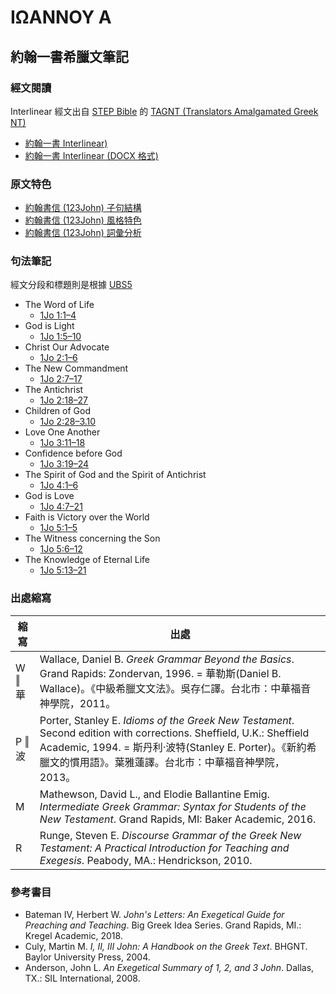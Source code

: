 # ΙΩΑΝΝΟΥ Α

## 約翰一書希臘文筆記

### 經文閱讀
Interlinear 經文出自 [STEP Bible](http://www.stepbible.org/) 的 [TAGNT (Translators Amalgamated Greek NT)](https://github.com/STEPBible/STEPBible-Data)


- [約翰一書 Interlinear)](1John-Interlinear.md)
- [約翰一書 Interlinear (DOCX 格式)](1John.docx)


### 原文特色
- [約翰書信 (123John) 子句結構](123John-Clause.md)
- [約翰書信 (123John) 風格特色](123John-Style.md)
- [約翰書信 (123John) 詞彙分析](123John-Vocabulary.md)

### 句法筆記
經文分段和標題則是根據 [UBS5](https://www.academic-bible.com/en/online-bibles/greek-new-testament-ubs5/read-the-bible-text/bibel/text/lesen/stelle/72/10001/19999/ch/9f95d8cd0fd3aaae4a4dbb2208e8408b/)


- The Word of Life
	- [1Jo 1:1–4](1Jo.1.1–4.md)
- God is Light
	- [1Jo 1:5–10](1Jo.1.5–10.md)
- Christ Our Advocate
	- [1Jo 2:1–6](1Jo.2.1–6.md)
- The New Commandment
	- [1Jo 2:7–17](1Jo.2.7–17.md)
- The Antichrist
	- [1Jo 2:18–27](1Jo.2.18–27.md)
- Children of God
	- [1Jo 2:28–3.10](1Jo.2.28–3.10.md)
- Love One Another
	- [1Jo 3:11–18](1Jo.3.11–18.md)
- Confidence before God
	- [1Jo 3:19–24](1Jo.3.19–24.md)
- The Spirit of God and the Spirit of Antichrist
	- [1Jo 4:1–6](1Jo.4.1–6.md)
- God is Love
	- [1Jo 4:7–21](1Jo.4.7–21.md)
- Faith is Victory over the World
	- [1Jo 5:1–5](1Jo.5.1–5.md)
- The Witness concerning the Son
	- [1Jo 5:6–12](1Jo.5.6–12.md)
- The Knowledge of Eternal Life
	- [1Jo 5:13–21](1Jo.5.13–21.md)



### 出處縮寫
| 縮寫 | 出處 |
| -- | -- |
|W ‖ 華 | Wallace, Daniel B. *Greek Grammar Beyond the Basics*. Grand Rapids: Zondervan, 1996. = 華勒斯(Daniel B. Wallace)。《中級希臘文文法》。吳存仁譯。台北市：中華福音神學院，2011。|
|P ‖ 波 | Porter, Stanley E. *Idioms of the Greek New Testament*. Second edition with corrections. Sheffield, U.K.: Sheffield Academic, 1994. = 斯丹利‧波特(Stanley E. Porter)。《新約希臘文的慣用語》。葉雅蓮譯。台北市：中華福音神學院，2013。|
|M | Mathewson, David L., and Elodie Ballantine Emig. *Intermediate Greek Grammar: Syntax for Students of the New Testament*. Grand Rapids, MI: Baker Academic, 2016.|
|R | Runge, Steven E. *Discourse Grammar of the Greek New Testament: A Practical Introduction for Teaching and Exegesis*. Peabody, MA.: Hendrickson, 2010.|

### 參考書目

- Bateman IV, Herbert W. _John's Letters: An Exegetical Guide for Preaching and Teaching_. Big Greek Idea Series. Grand Rapids, MI.: Kregel Academic, 2018.
- Culy, Martin M. _I, II, III John: A Handbook on the Greek Text_. BHGNT. Baylor University Press, 2004.
- Anderson, John L. _An Exegetical Summary of 1, 2, and 3 John_. Dallas, TX.: SIL International, 2008.

